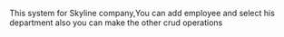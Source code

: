 This system for Skyline company,You can add employee and select his department also you can make the other crud operations
